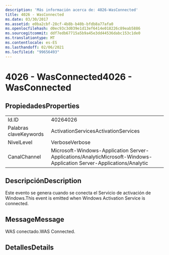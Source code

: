```yaml
---
description: 'Más información acerca de: 4026-WasConnected'
title: 4026 - WasConnected
ms.date: 03/30/2017
ms.assetid: e0ba2cbf-28cf-4b8b-b40b-bfdb8a77afa0
ms.openlocfilehash: d0ec93c3d039e1d13ef6414e018226c89eab5886
ms.sourcegitcommit: ddf7edb67715a5b9a45e3dd44536dabc153c1de0
ms.translationtype: MT
ms.contentlocale: es-ES
ms.lasthandoff: 02/06/2021
ms.locfileid: "99656493"
---
```

# <a name="4026---wasconnected"></a><span data-ttu-id="b5cca-103">4026 - WasConnected</span><span class="sxs-lookup"><span data-stu-id="b5cca-103">4026 - WasConnected</span></span>

## <a name="properties"></a><span data-ttu-id="b5cca-104">Propiedades</span><span class="sxs-lookup"><span data-stu-id="b5cca-104">Properties</span></span>  
  
|||  
|-|-|  
|<span data-ttu-id="b5cca-105">Id.</span><span class="sxs-lookup"><span data-stu-id="b5cca-105">ID</span></span>|<span data-ttu-id="b5cca-106">4026</span><span class="sxs-lookup"><span data-stu-id="b5cca-106">4026</span></span>|  
|<span data-ttu-id="b5cca-107">Palabras clave</span><span class="sxs-lookup"><span data-stu-id="b5cca-107">Keywords</span></span>|<span data-ttu-id="b5cca-108">ActivationServices</span><span class="sxs-lookup"><span data-stu-id="b5cca-108">ActivationServices</span></span>|  
|<span data-ttu-id="b5cca-109">Nivel</span><span class="sxs-lookup"><span data-stu-id="b5cca-109">Level</span></span>|<span data-ttu-id="b5cca-110">Verbose</span><span class="sxs-lookup"><span data-stu-id="b5cca-110">Verbose</span></span>|  
|<span data-ttu-id="b5cca-111">Canal</span><span class="sxs-lookup"><span data-stu-id="b5cca-111">Channel</span></span>|<span data-ttu-id="b5cca-112">Microsoft-Windows-Application Server-Applications/Analytic</span><span class="sxs-lookup"><span data-stu-id="b5cca-112">Microsoft-Windows-Application Server-Applications/Analytic</span></span>|  
  
## <a name="description"></a><span data-ttu-id="b5cca-113">Descripción</span><span class="sxs-lookup"><span data-stu-id="b5cca-113">Description</span></span>  

 <span data-ttu-id="b5cca-114">Este evento se genera cuando se conecta el Servicio de activación de Windows.</span><span class="sxs-lookup"><span data-stu-id="b5cca-114">This event is emitted when Windows Activation Service is connected.</span></span>  
  
## <a name="message"></a><span data-ttu-id="b5cca-115">Message</span><span class="sxs-lookup"><span data-stu-id="b5cca-115">Message</span></span>  

 <span data-ttu-id="b5cca-116">WAS conectado.</span><span class="sxs-lookup"><span data-stu-id="b5cca-116">WAS Connected.</span></span>  
  
## <a name="details"></a><span data-ttu-id="b5cca-117">Detalles</span><span class="sxs-lookup"><span data-stu-id="b5cca-117">Details</span></span>
